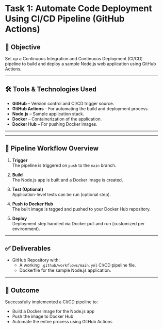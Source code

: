 # Task 1: Automate Code Deployment Using CI/CD Pipeline (GitHub Actions)

## 📌 Objective
Set up a Continuous Integration and Continuous Deployment (CI/CD) pipeline to build and deploy a sample Node.js web application using GitHub Actions.

---

## 🛠️ Tools & Technologies Used

- **GitHub** – Version control and CI/CD trigger source.
- **GitHub Actions** – For automating the build and deployment process.
- **Node.js** – Sample application stack.
- **Docker** – Containerization of the application.
- **Docker Hub** – For pushing Docker images.

---

---

## 🔄 Pipeline Workflow Overview

1. **Trigger**  
   The pipeline is triggered on `push` to the `main` branch.

2. **Build**  
   The Node.js app is built and a Docker image is created.

3. **Test (Optional)**  
   Application-level tests can be run (optional step).

4. **Push to Docker Hub**  
   The built image is tagged and pushed to your Docker Hub repository.

5. **Deploy**  
   Deployment step handled via Docker pull and run (customized per environment).

---

## ✅ Deliverables

- GitHub Repository with:
  - A working `.github/workflows/main.yml` CI/CD pipeline file.
  - Dockerfile for the sample Node.js application.

---

## 🚀 Outcome

Successfully implemented a CI/CD pipeline to:
- Build a Docker image for the Node.js app
- Push the image to Docker Hub
- Automate the entire process using GitHub Actions


